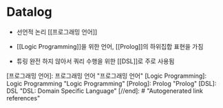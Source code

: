 # Datalog

- 선언적 논리 [[프로그래밍 언어]]

- [[Logic Programming]]을 위한 언어, [[Prolog]]의 하위집합 표현을 가짐

- 튜링 완전 하지 않아서 쿼리 수행을 위한 [[DSL]]로 주로 사용됨

[//begin]: # "Autogenerated link references for markdown compatibility"
[프로그래밍 언어]: 프로그래밍 언어 "프로그래밍 언어"
[Logic Programming]: Logic Programming "Logic Programming"
[Prolog]: Prolog "Prolog"
[DSL]: DSL "DSL: Domain Specific Language"
[//end]: # "Autogenerated link references"